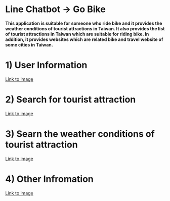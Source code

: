 # Line Chatbot -> Go Bike
**This application is suitable for someone who ride bike and it provides the weather conditions of tourist attractions in Taiwan. It also provides the list of tourist attractions in Taiwan which are suitable for riding bike. In addition, it provides websites which are related bike and travel website of some cities in Taiwan.**



# 1) User Information
[Link to image](https://i.imgur.com/EsYZIdY.png)

# 2) Search for tourist attraction 
[Link to image](https://i.imgur.com/is1sDm9.png)

# 3) Searn the weather conditions of tourist attraction 
[Link to image](https://i.imgur.com/JQgQFqz.png)

# 4) Other Infromation
[Link to image](https://i.imgur.com/Wsgdxk8.png)


